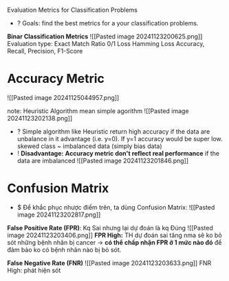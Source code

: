 Evaluation Metrics for Classification Problems
+ ? Goals: find the best metrics for a your classification problems.

**Binar Classification Metrics**
![[Pasted image 20241123200625.png]]
Evaluation type:
	Exact Match Ratio
	0/1 Loss
	Hamming Loss
	Accuracy, Recall, Precision, F1-Score

# Accuracy Metric
![[Pasted image 20241125044957.png]]


note: Heuristic Algorithm mean simple agorithm 
![[Pasted image 20241123202138.png]]
+ ? Simple algorithm like Heuristic return high accuracy if the data are unbalance in it advantage (i.e. y=0). If y=1 accuracy would be super low.  
skewed class ~ imbalanced data (simply bias data)
+ ! **Disadvantage:** **Accuracy metric don't reflect real performance** if the data are imbalanced 
![[Pasted image 20241123201846.png]]


# Confusion Matrix
+ $ Để khắc phục nhược điểm trên, ta dùng Confusion Matrix:
![[Pasted image 20241123202817.png]]

**False Positive Rate (FPR)**: Kq Sai nhưng lại dự đoán là kq Đúng
![[Pasted image 20241123203406.png]]
**FPR High:** TH dự đoán sai tăng nma sẽ ko bỏ sót những bệnh nhân bị cancer $\to$ **có thể chấp nhận FPR ở 1 mức nào đó** để đảm bảo ko có bệnh nhân nào bị bỏ sót.


**False Negative Rate (FNR)**
![[Pasted image 20241123203633.png]]
FNR High: phát hiện sót

